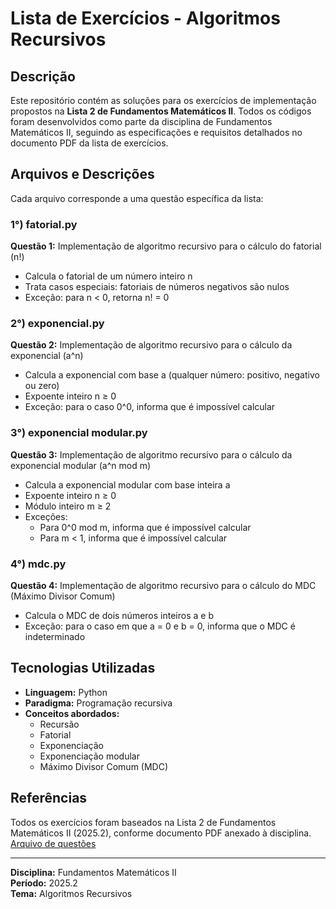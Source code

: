 # Lista de Exercícios - Algoritmos Recursivos

## Descrição

Este repositório contém as soluções para os exercícios de implementação propostos na **Lista 2 de Fundamentos Matemáticos II**. Todos os códigos foram desenvolvidos como parte da disciplina de Fundamentos Matemáticos II, seguindo as especificações e requisitos detalhados no documento PDF da lista de exercícios.

## Arquivos e Descrições

Cada arquivo corresponde a uma questão específica da lista:

### 1°) fatorial.py
**Questão 1:** Implementação de algoritmo recursivo para o cálculo do fatorial (n!)
- Calcula o fatorial de um número inteiro n
- Trata casos especiais: fatoriais de números negativos são nulos
- Exceção: para n < 0, retorna n! = 0

### 2°) exponencial.py
**Questão 2:** Implementação de algoritmo recursivo para o cálculo da exponencial (a^n)
- Calcula a exponencial com base a (qualquer número: positivo, negativo ou zero)
- Expoente inteiro n ≥ 0
- Exceção: para o caso 0^0, informa que é impossível calcular

### 3°) exponencial modular.py
**Questão 3:** Implementação de algoritmo recursivo para o cálculo da exponencial modular (a^n mod m)
- Calcula a exponencial modular com base inteira a
- Expoente inteiro n ≥ 0
- Módulo inteiro m ≥ 2
- Exceções:
  - Para 0^0 mod m, informa que é impossível calcular
  - Para m < 1, informa que é impossível calcular

### 4°) mdc.py
**Questão 4:** Implementação de algoritmo recursivo para o cálculo do MDC (Máximo Divisor Comum)
- Calcula o MDC de dois números inteiros a e b
- Exceção: para o caso em que a = 0 e b = 0, informa que o MDC é indeterminado

## Tecnologias Utilizadas

- **Linguagem:** Python
- **Paradigma:** Programação recursiva
- **Conceitos abordados:**
  - Recursão
  - Fatorial
  - Exponenciação
  - Exponenciação modular
  - Máximo Divisor Comum (MDC)

## Referências

Todos os exercícios foram baseados na Lista 2 de Fundamentos Matemáticos II (2025.2), conforme documento PDF anexado à disciplina.
[Arquivo de questões](https://drive.google.com/file/d/15rxiNnianguusrU6uiE-uUHQCqQn2LGb/view?usp=classroom_web&authuser=0)

---

**Disciplina:** Fundamentos Matemáticos II  
**Período:** 2025.2  
**Tema:** Algoritmos Recursivos
